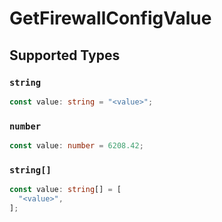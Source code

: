 # GetFirewallConfigValue


## Supported Types

### `string`

```typescript
const value: string = "<value>";
```

### `number`

```typescript
const value: number = 6208.42;
```

### `string[]`

```typescript
const value: string[] = [
  "<value>",
];
```

